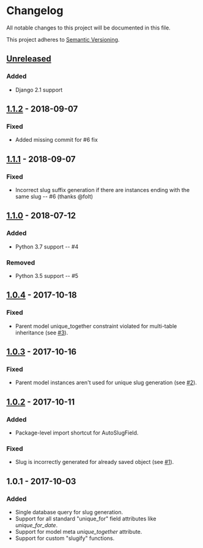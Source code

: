 # Changelog
All notable changes to this project will be documented in this file.

This project adheres to [Semantic Versioning](http://semver.org/spec/v2.0.0.html).

<h2><a href="https://gitlab.com/dspechnikov/django-slugger/compare/v1.1.2...master">Unreleased</a></h2>

### Added
* Django 2.1 support

<h2><a href="https://gitlab.com/dspechnikov/django-slugger/compare/v1.1.1...v1.1.2">1.1.2</a> - 2018-09-07</h2>

### Fixed

* Added missing commit for #6 fix

<h2><a href="https://gitlab.com/dspechnikov/django-slugger/compare/v1.1.0...v1.1.1">1.1.1</a> - 2018-09-07</h2>

### Fixed
* Incorrect slug suffix generation if there are instances ending with the same slug -- #6 (thanks @folt)

<h2><a href="https://gitlab.com/dspechnikov/django-slugger/compare/v1.0.4...v1.1.0">1.1.0</a> - 2018-07-12</h2>

### Added
* Python 3.7 support -- #4

### Removed
* Python 3.5 support -- #5

<h2><a href="https://gitlab.com/dspechnikov/django-slugger/compare/v1.0.3...v1.0.4">1.0.4</a> - 2017-10-18</h2>

### Fixed
* Parent model unique_together constraint violated for multi-table inheritance
(see [#3](https://gitlab.com/dspechnikov/django-slugger/issues/3)).


<h2><a href="https://gitlab.com/dspechnikov/django-slugger/compare/v1.0.2...v1.0.3">1.0.3</a> - 2017-10-16</h2>

### Fixed
* Parent model instances aren't used for unique slug generation
(see [#2](https://gitlab.com/dspechnikov/django-slugger/issues/2)).


<h2><a href="https://gitlab.com/dspechnikov/django-slugger/compare/v1.0.1...v1.0.2">1.0.2</a> - 2017-10-11</h2>

### Added
* Package-level import shortcut for AutoSlugField.

### Fixed
* Slug is incorrectly generated for already saved object
(see [#1](https://gitlab.com/dspechnikov/django-slugger/issues/1)).


<h2>1.0.1 - 2017-10-03</h2>

### Added
* Single database query for slug generation.
* Support for all standard "unique_for" field attributes like *unique_for_date*.
* Support for model meta *unique_together* attribute.
* Support for custom "slugify" functions.
